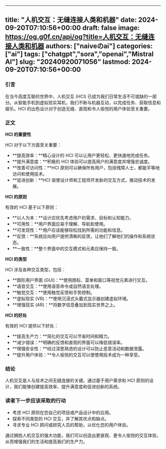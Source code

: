 
---
title: "人机交互：无缝连接人类和机器"
date: 2024-09-20T07:10:56+00:00
draft: false
image: https://og.g0f.cn/api/og?title=人机交互：无缝连接人类和机器
authors: ["naiveのai"]
categories: ["ai"]
tags: ["chatgpt","sora","openai","Mistral AI"]
slug: "20240920071056"
lastmod: 2024-09-20T07:10:56+00:00
---
### 引言

在当今高度互联的世界中，人机交互 (HCI) 已成为我们日常生活不可或缺的一部分。从智能手机到虚拟现实耳机，我们不断与机器互动，以完成任务、获取信息和娱乐。HCI 的出色设计对于创造无缝、直观和令人愉悦的用户体验至关重要。

### 正文

**HCI 的重要性**

HCI 对于以下方面至关重要：

* **提高效率：**精心设计的 HCI 可以让用户更轻松、更快速地完成任务。
* **提升满意度：**积极的 HCI 体验可以提高用户的满意度并增强忠诚度。
* **改善可访问性：**HCI 原则可以确保所有用户，包括残障人士，都能平等地访问和使用技术。
* **促进创新：**HCI 驱使设计师和工程师开发新的交互方式，推动技术的发展。

**HCI 的原则**

有效的 HCI 基于以下原则：

* **以人为本：**设计应优先考虑用户的需求、目标和认知能力。
* **可用性：**用户界面应易于理解、导航和使用。
* **可发现性：**用户应该能够轻松找到所需的功能和信息。
* **反馈：**系统应向用户提供清晰的反馈，让他们了解他们的操作和系统状态。
* **一致性：**整个界面中的交互模式和元素应保持一致。

**HCI 的类型**

HCI 涉及各种交互类型，包括：

* **图形用户界面 (GUI)：**使用图标、菜单和窗口等视觉元素进行交互。
* **语音交互：**使用语音命令或自然语言处理。
* **触觉交互：**使用触觉反馈和手势控制。
* **虚拟现实 (VR)：**使用沉浸式头戴式显示器创建虚拟环境。
* **增强现实 (AR)：**将数字信息叠加到现实世界之上。

**HCI 的好处**

有效的 HCI 提供以下好处：

* **提高生产力：**简化的交互可以节省时间和精力。
* **减少错误：**明确的反馈和直观的界面可以降低错误率。
* **增强安全性：**经过深思熟虑的设计可以防止恶意活动和数据泄露。
* **提升用户体验：**令人愉悦的交互可以使使用技术成为一种享受。

### 结论

人机交互是人与技术之间无缝连接的关键。通过基于用户需求和 HCI 原则的设计，我们能够创建提高效率、提升满意度和促进创新的系统。

### 读者下一步应该采取的行动

* 考虑 HCI 原则在您自己的项目或产品设计中的应用。
* 探索不同类型的 HCI 交互，并了解其优点和缺点。
* 寻求专业 HCI 顾问或研究人员的帮助，以优化您的用户体验。

通过拥抱人机交互的强大功能，我们可以创造出更直观、更令人愉悦的交互体验，从而增强我们的生活和提高我们的生产力。